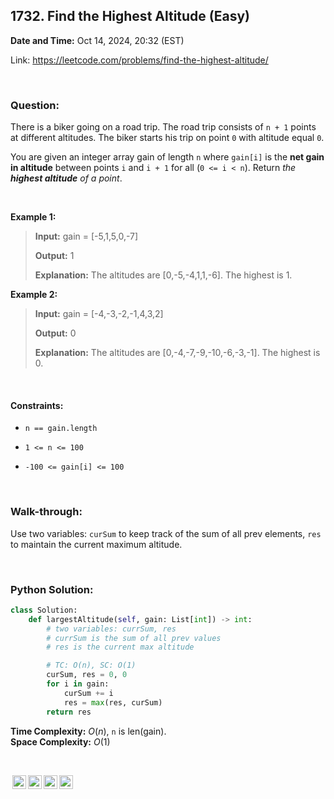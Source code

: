 ## 1732. Find the Highest Altitude (Easy)
**Date and Time:** Oct 14, 2024, 20:32 (EST)

Link: https://leetcode.com/problems/find-the-highest-altitude/

<br>

### Question:
There is a biker going on a road trip. The road trip consists of `n + 1` points at different altitudes. The biker starts his trip on point `0` with altitude equal `0`.

You are given an integer array gain of length `n` where `gain[i]` is the **net gain in altitude** between points `i​​​​​​` and `i + 1` for all (`0 <= i < n`). Return _the **highest altitude** of a point_.

<br>

**Example 1:**
> **Input:** gain = [-5,1,5,0,-7]
> 
> **Output:** 1
>
> **Explanation:** The altitudes are [0,-5,-4,1,1,-6]. The highest is 1.

**Example 2:**
> **Input:** gain = [-4,-3,-2,-1,4,3,2]
> 
> **Output:** 0
>
> **Explanation:** The altitudes are [0,-4,-7,-9,-10,-6,-3,-1]. The highest is 0.

<br>

#### Constraints:
* `n == gain.length`

* `1 <= n <= 100`

* `-100 <= gain[i] <= 100`

<br>

### Walk-through: 
Use two variables: `curSum` to keep track of the sum of all prev elements, `res` to maintain the current maximum altitude.

<br>

### Python Solution:
```python
class Solution:
    def largestAltitude(self, gain: List[int]) -> int:
        # two variables: currSum, res
        # currSum is the sum of all prev values
        # res is the current max altitude

        # TC: O(n), SC: O(1)
        curSum, res = 0, 0
        for i in gain:
            curSum += i
            res = max(res, curSum)
        return res
```
**Time Complexity:** $O(n)$, `n` is len(gain). <br>
**Space Complexity:** $O(1)$

<br>

<img style="height:22px!important;margin-left:3px;vertical-align:text-bottom;" src="https://mirrors.creativecommons.org/presskit/icons/cc.svg?ref=chooser-v1" alt="CC BY-NC-SA" title="CC BY-NC-SA"><img style="height:22px!important;margin-left:3px;vertical-align:text-bottom;" src="https://mirrors.creativecommons.org/presskit/icons/by.svg?ref=chooser-v1" alt="BY: credit must be given to the creator" title="BY: credit must be given to the creator"><img style="height:22px!important;margin-left:3px;vertical-align:text-bottom;" src="https://mirrors.creativecommons.org/presskit/icons/nc.svg?ref=chooser-v1" alt="NC: Only noncommercial uses of the work are permitted" title="NC: Only noncommercial uses of the work are permitted"><img style="height:22px!important;margin-left:3px;vertical-align:text-bottom;" src="https://mirrors.creativecommons.org/presskit/icons/sa.svg?ref=chooser-v1" alt="SA: Adaptations must be shared under the same terms" title="SA: Adaptations must be shared under the same terms">